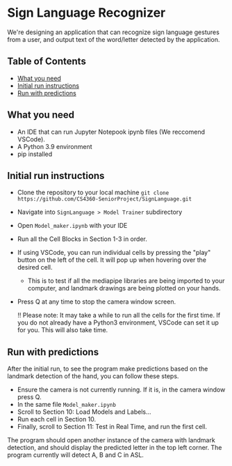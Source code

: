 # Sign Language Recognizer
We're designing an application that can recognize sign language gestures from a user, and output text of the word/letter detected by the application.

## Table of Contents
+ [What you need](#what-you-need)
+ [Initial run instructions](#initial-run-instructions)
+ [Run with predictions](#run-with-predictions)

## What you need
- An IDE that can run Jupyter Notepook ipynb files (We reccomend VSCode).
- A Python 3.9 environment
- pip installed
  
## Initial run instructions
- Clone the repository to your local machine ```git clone https://github.com/CS4360-SeniorProject/SignLanguage.git```
- Navigate into ```SignLanguage > Model Trainer``` subdirectory
- Open ```Model_maker.ipynb``` with your IDE
- Run all the Cell Blocks in Section 1-3 in order.
- If using VSCode, you can run individual cells by pressing the "play" button on the left of the cell. It will pop up when hovering over the desired cell.

    * This is to test if all the mediapipe libraries are being imported to your computer, and landmark drawings are being plotted on your hands.
      
- Press Q at any time to stop the camera window screen.

  !! Please note: It may take a while to run all the cells for the first time. If you do not already have a Python3 environment, VSCode can set it up for you. This will also take time.
  
## Run with predictions
After the initial run, to see the program make predictions based on the landmark detection of the hand, you can follow these steps.

- Ensure the camera is not currently running. If it is, in the camera window press Q.
- In the same file ```Model_maker.ipynb```
- Scroll to Section 10: Load Models and Labels...
- Run each cell in Section 10.
- Finally, scroll to Section 11: Test in Real Time, and run the first cell.

The program should open another instance of the camera with landmark detection, and should display the predicted letter in the top left corner. The program currently will detect A, B and C in ASL.

